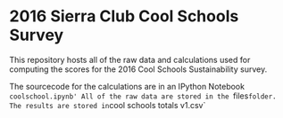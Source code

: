# 2016 Sierra Club Cool Schools Survey

This repository hosts all of the raw data and calculations used for computing the scores for the 2016 Cool Schools Sustainability survey. 

The sourcecode for the calculations are in an IPython Notebook `coolschool.ipynb'
All of the raw data are stored in the `files` folder. 
The results are stored in `cool schools totals v1.csv`

